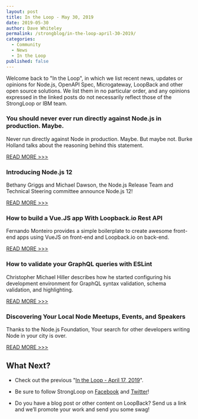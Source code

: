 ```yaml
---
layout: post
title: In the Loop - May 30, 2019
date: 2019-05-30
author: Dave Whiteley
permalink: /strongblog/in-the-loop-april-30-2019/
categories:
  - Community
  - News
  - In the Loop
published: false
---
```


Welcome back to "In the Loop", in which we list recent news, updates or opinions for Node.js, OpenAPI Spec, Microgateway, LoopBack and other open source solutions. We list them in no particular order, and any opinions expressed in the linked posts do not necessarily reflect those of the StrongLoop or IBM team.
<!--more-->

### You should never ever run directly against Node.js in production. Maybe.

Never run directly against Node in production. Maybe. But maybe not. Burke Holland talks about the reasoning behind this statement. 

[READ MORE >>>](https://medium.freecodecamp.org/you-should-never-ever-run-directly-against-node-js-in-production-maybe-7fdfaed51ec6)

### Introducing Node.js 12

Bethany Griggs and Michael Dawson, the Node.js Release Team and Technical Steering committee announce Node.js 12!

[READ MORE >>>](https://medium.com/@nodejs/introducing-node-js-12-76c41a1b3f3f)

### How to build a Vue.JS app With Loopback.io Rest API

Fernando Monteiro provides a simple boilerplate to create awesome front-end apps using VueJS on front-end and Loopback.io on back-end.

[READ MORE >>>](https://medium.com/@newaeonweb/how-to-build-a-vue-js-app-with-loopback-io-rest-api-d6ec7885584a)

### How to validate your GraphQL queries with ESLint

Christopher Michael Hiller describes how he started configuring his development environment for GraphQL syntax validation, schema validation, and highlighting.   

[READ MORE >>>](https://developer.ibm.com/blogs/how-to-validate-your-graphql-queries-with-eslint/)

### Discovering Your Local Node Meetups, Events, and Speakers

Thanks to the Node.js Foundation, Your search for other developers writing Node in your city is over.

[READ MORE >>>](https://medium.com/@nodejs/discovering-your-local-node-meetups-events-and-speakers-60cf0d04a878)

## What Next?

* Check out the previous "[In the Loop - April 17, 2019](https://strongloop.com/strongblog/in-the-loop-april-17-2019/)".

* Be sure to follow StrongLoop on [Facebook](https://www.facebook.com/strongloop/) and [Twitter](https://twitter.com/StrongLoop)!

* Do you have a blog post or other content on LoopBack? Send us a link and we’ll promote your work and send you some swag!
